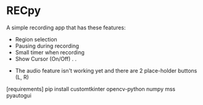 # RECpy
A simple recording app that has these features:
- Region selection
- Pausing during recording
- Small timer when recording
- Show Cursor (On/Off)
.
.
* The audio feature isn't working yet
and there are 2 place-holder buttons (L, R)

[requirements]
pip install customtkinter opencv-python numpy mss pyautogui
